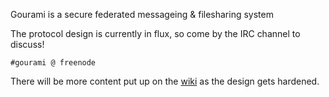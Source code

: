 Gourami is a secure federated messageing & filesharing system

The protocol design is currently in flux, so come by the IRC channel to discuss!

`#gourami @ freenode`

There will be more content put up on the [wiki](https://github.com/jaekwon/gourami/wiki) as the design gets hardened.
